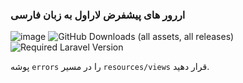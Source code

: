 ### اررور های پیشفرض لاراول به زبان فارسی

![image](https://github.com/user-attachments/assets/c4e54ab1-6cd8-4110-b06e-438ae6557ac7)
![GitHub Downloads (all assets, all releases)](https://img.shields.io/github/downloads/alisalehi1380/laravel-persian-errors/total)
![Required Laravel Version](https://img.shields.io/packagist/dependency-v/alisalehi/laravel-lang-files-translator/laravel/framework.svg?color=%23f13c2f)

 پوشه `errors` را در مسیر `resources/views` قرار دهید.
